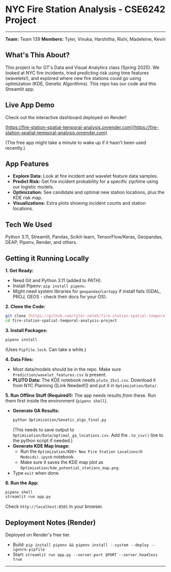# NYC Fire Station Analysis - CSE6242 Project
- --
**Team:** Team 139
**Members:** Tyler, Vinuka, Harshitha, Rishi, Madeleine, Kevin

## What's This About?

This project is for GT's Data and Visual Analytics class (Spring 2025). We looked at NYC fire incidents, tried predicting risk using time features (wavelets!), and explored where new fire stations could go using optimization (KDE, Genetic Algorithms). This repo has our code and this Streamlit app.

## Live App Demo

Check out the interactive dashboard deployed on Render!

[https://fire-station-spatial-temporal-analysis.onrender.com](https://fire-station-spatial-temporal-analysis.onrender.com)

(The free app might take a minute to wake up if it hasn't been used recently.)

## App Features

* **Explore Data:** Look at fire incident and wavelet feature data samples.
* **Predict Risk:** Get fire incident probability for a specific zip/time using our logistic models.
* **Optimization:** See candidate and optimal new station locations, plus the KDE risk map.
* **Visualizations:** Extra plots showing incident counts and station locations.

## Tech We Used

Python 3.11, Streamlit, Pandas, Scikit-learn, TensorFlow/Keras, Geopandas, DEAP, Pipenv, Render, and others.

## Getting it Running Locally

**1. Get Ready:**
   * Need Git and Python 3.11 (added to PATH).
   * Install Pipenv: `pip install pipenv`.
   * Might need system libraries for `geopandas`/`cartopy` if install fails (GDAL, PROJ, GEOS - check their docs for your OS).

**2. Clone the Code:**
   ```bash
   git clone [https://github.com/tyler-netek/fire-station-spatial-temporal-analysis-project.git](https://github.com/tyler-netek/fire-station-spatial-temporal-analysis-project.git)
   cd fire-station-spatial-temporal-analysis-project
   ```

**3. Install Packages:**
   ```bash
   pipenv install
   ```
   (Uses `Pipfile.lock`. Can take a while.)

**4. Data Files:**
   * Most data/models should be in the repo. Make sure `Prediction/wavelet_features.csv` is present.
   * **PLUTO Data:** The KDE notebook needs `pluto_25v1.csv`. Download it from NYC Planning ([Link Needed!]) and put it in `Optimization/Data/`.

**5. Run Offline Stuff (Required!):**
   The app needs results *from* these. Run them first inside the environment (`pipenv shell`).
   * **Generate GA Results:**
      ```bash
      python Optimization/Genetic_algo_final.py
      ```
      (This needs to save output to `Optimization/Data/optimal_ga_locations.csv`. Add the `.to_csv()` line to the python script if needed.)
   * **Generate KDE Map Image:**
      * Run the `Optimization/KDE+ New Fire Station Locations(K Medoids).ipynb` notebook.
      * Make sure it saves the KDE map plot as `Optimization/kde_potential_stations_map.png`.
   * Type `exit` when done.

**6. Run the App:**
   ```bash
   pipenv shell
   streamlit run app.py
   ```
   Check `http://localhost:8501` in your browser.

## Deployment Notes (Render)

Deployed on Render's free tier.
* Build: `pip install pipenv && pipenv install --system --deploy --ignore-pipfile`
* Start: `streamlit run app.py --server.port $PORT --server.headless true`

---